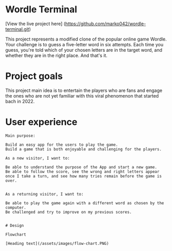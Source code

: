 # Wordle Terminal
[View the live project here] (https://github.com/marko042/wordle-terminal.git)

This project represents a modified clone of the popular online game Wordle.
Your challenge is to guess a five-letter word in six attempts. Each time you guess, you're told which of your chosen letters are in the target word, and whether they are in the right place. And that's it.

# Project goals

 This project main idea is to entertain the players who are fans and engage the ones who are not yet familiar with this viral phenomenon that started bach in 2022.

 # User experience


    Main purpose:

    Build an easy app for the users to play the game.
    Build a game that is both enjoyable and challenging for the players.

    As a new visitor, I want to:

    Be able to understand the purpose of the App and start a new game.
    Be able to follow the score, see the wrong and right letters appear once I take a turn, and see how many tries remain before the game is over.
    

    As a returning visitor, I want to:

    Be able to play the game again with a different word as chosen by the computer.
    Be challenged and try to improve on my previous scores.
    

    # Design

    Flowchart

    [Heading text](/assets/images/flow-chart.PNG)

    
